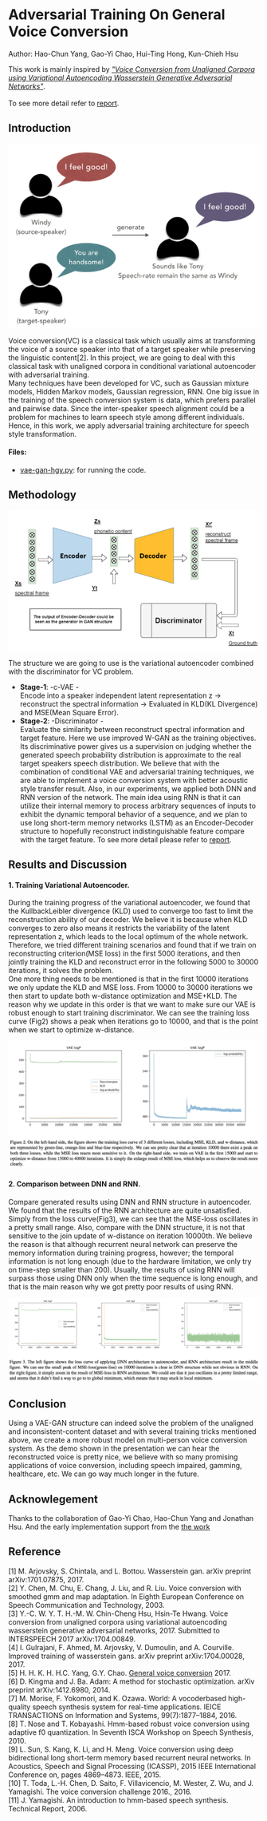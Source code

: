 # Adversarial Training On General Voice Conversion <span style="color:red"></span>
Author: Hao-Chun Yang, Gao-Yi Chao, Hui-Ting Hong, Kun-Chieh Hsu </br>

This work is mainly inspired by [*"Voice Conversion from Unaligned Corpora using Variational Autoencoding Wasserstein Generative Adversarial Networks"*](https://arxiv.org/abs/1704.00849). </br></br>To see more detail refer to [report](./report.pdf).


## Introduction

<p align="center"><img src = "./imgs/intro.png"></p>

Voice conversion(VC) is a classical task which usually aims at transforming the voice of a source speaker into that of a target speaker while preserving the linguistic content[2]. In this project, we are going to deal with this classical task with unaligned corpora in conditional variational autoencoder with adversarial training. </br>
Many techniques have been developed for VC, such as Gaussian mixture models, Hidden Markov models, Gaussian regression, RNN. One big issue in the training of the speech conversion system is data, which prefers parallel and pairwise data. Since the inter-speaker speech alignment could be a problem for machines to learn speech style among different individuals. Hence, in this work, we apply adversarial training architecture for speech style transformation. 

#### Files: </br>
* [vae-gan-hgy.py](./Scripts/vae-gan-hgy.py): for running the code.

## Methodology

<p align="center"><img src = "./imgs/metho.png"></p>

The structure we are going to use is the variational autoencoder combined with the discriminator for VC problem. </br>

* **Stage-1**: -c-VAE -</br>
Encode into a speaker independent latent representation z -> reconstruct the spectral information -> Evaluated in KLD(KL Divergence) and MSE(Mean Square Error).</br>
* **Stage-2**: -Discriminator -</br>
Evaluate the similarity between reconstruct spectral information and target feature. Here we use improved W-GAN as the training objectives. Its discriminative power gives us a supervision on judging whether the generated speech probability distribution is approximate to the real target speakers speech distribution. We believe that with the combination of conditional VAE and adversarial training techniques, we are able to implement a voice conversion system with better acoustic style transfer result. Also, in our experiments, we applied both DNN and RNN version of the network. The main idea using RNN is that it can utilize their internal memory to process arbitrary sequences of inputs to exhibit the dynamic temporal behavior of a sequence, and we plan to use long short-term memory networks (LSTM) as an Encoder-Decoder structure to hopefully reconstruct indistinguishable feature compare with the target feature. To see more detail please refer to [report](./report.pdf).

## Results and Discussion
#### 1. Training Variational Autoencoder.
During the training progress of the variational autoencoder, we found that the KullbackLeibler divergence (KLD) used to converge too fast to limit the reconstruction ability of our decoder. We believe it is because when KLD converges to zero also means it restricts the variability of the latent representation z, which leads to the local optimum of the whole network. Therefore, we tried different training scenarios and found that if we train on reconstructing criterion(MSE loss) in the first 5000 iterations, and then jointly training the KLD and reconstruct error in the following 5000 to 30000 iterations, it solves the problem. </br>
One more thing needs to be mentioned is that in the first 10000 iterations we only update the KLD and MSE loss. From 10000 to 30000 iterations we then start to update both w-distance optimization and MSE+KLD. The reason why we update in this order is that we want to make sure our VAE is robust enough to start training discriminator. We can see the training loss curve (Fig2) shows a peak when iterations go to 10000, and that is the point when we start to optimize w-distance.</br>

<p align="center"><img src = "./imgs/Fig2.png"></p>


#### 2. Comparison between DNN and RNN.
Compare generated results using DNN and RNN structure in autoencoder. We found that the results of the RNN architecture are quite unsatisfied. Simply from the loss curve(Fig3), we can see that the MSE-loss oscillates in a pretty small range. Also, compare with the DNN structure, it is not that sensitive to the join update of w-distance on iteration 10000th. We believe the reason is that although recurrent neural network can preserve the memory information during training progress, however; the temporal information is not long enough (due to the hardware limitation, we only try on time-step smaller than 200). Usually, the results of using RNN will surpass those using DNN only when the time sequence is long enough, and that is the main reason why we got pretty poor results of using RNN.  

<p align="center"><img src = "./imgs/Fig3.png"></p>


## Conclusion
Using a VAE-GAN structure can indeed solve the problem of the unaligned and inconsistent-content dataset and with several training tricks mentioned above,  we create a more robust model on multi-person voice conversion system. As the demo shown in the presentation we can hear the reconstructed voice is pretty nice, we believe with so many promising applications of voice conversion, including speech impaired, gamming, healthcare, etc. We can go way much longer in the future.

## Acknowlegement
Thanks to the collaboration of Gao-Yi Chao, Hao-Chun Yang and Jonathan Hsu. And the early implementation support from the [the work](https://arxiv.org/abs/1704.00849)

## Reference

[1] M. Arjovsky, S. Chintala, and L. Bottou. Wasserstein gan. arXiv preprint arXiv:1701.07875, 2017.</br>
[2] Y. Chen, M. Chu, E. Chang, J. Liu, and R. Liu. Voice conversion with smoothed gmm and map adaptation. In Eighth European Conference on Speech Communication and Technology, 2003.</br>
[3] Y.-C. W. Y. T. H.-M. W. Chin-Cheng Hsu, Hsin-Te Hwang. Voice conversion from unaligned corpora using variational autoencoding wasserstein generative adversarial networks, 2017. Submitted to INTERSPEECH 2017
arXiv:1704.00849.</br>
[4] I. Gulrajani, F. Ahmed, M. Arjovsky, V. Dumoulin, and
A. Courville. Improved training of wasserstein gans. arXiv
preprint arXiv:1704.00028, 2017.</br>
[5] H. H. K. H. H.C. Yang, G.Y. Chao. [General voice conversion](https://github.com/w102060018w/Adversarial-General-Voice-Conversion) 2017.</br>
[6] D. Kingma and J. Ba. Adam: A method for stochastic optimization. arXiv preprint arXiv:1412.6980, 2014.</br>
[7] M. Morise, F. Yokomori, and K. Ozawa. World: A vocoderbased high-quality speech synthesis system for real-time applications. IEICE TRANSACTIONS on Information and Systems, 99(7):1877–1884, 2016.</br>
[8] T. Nose and T. Kobayashi. Hmm-based robust voice conversion using adaptive f0 quantization. In Seventh ISCA Workshop on Speech Synthesis, 2010.</br>
[9] L. Sun, S. Kang, K. Li, and H. Meng. Voice conversion using deep bidirectional long short-term memory based recurrent neural networks. In Acoustics, Speech and Signal Processing (ICASSP), 2015 IEEE International Conference on, pages 4869–4873. IEEE, 2015.</br>
[10] T. Toda, L.-H. Chen, D. Saito, F. Villavicencio, M. Wester, Z. Wu, and J. Yamagishi. The voice conversion challenge 2016., 2016.</br>
[11] J. Yamagishi. An introduction to hmm-based speech synthesis. Technical Report, 2006.</br>
